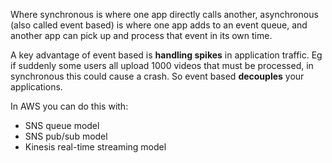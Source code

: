 Where synchronous is where one app directly calls another, asynchronous (also called event based) is where one app adds to an event queue, and another app can pick up and process that event in its own time.

A key advantage of event based is **handling spikes** in application traffic. Eg if suddenly some users all upload 1000 videos that must be processed, in synchronous this could cause a crash. So event based **decouples** your applications.

In AWS you can do this with:
- SNS queue model
- SNS pub/sub model
- Kinesis real-time streaming model